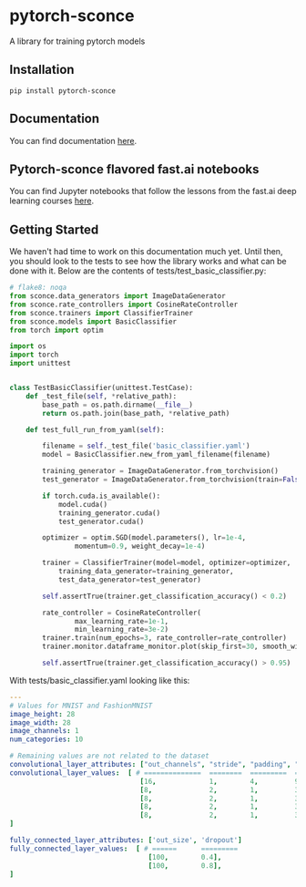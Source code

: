 # pytorch-sconce
A library for training pytorch models

## Installation

```
pip install pytorch-sconce
```

## Documentation

You can find documentation [here](https://davidlmorton.github.io/pytorch-sconce).

## Pytorch-sconce flavored fast.ai notebooks

You can find Jupyter notebooks that follow the lessons from the fast.ai deep learning courses
[here](https://github.com/davidlmorton/fastai-course-sconce).

## Getting Started

We haven't had time to work on this documentation much yet.
Until then, you should look to the tests to see how the library works and what can be done with it.
Below are the contents of tests/test_basic_classifier.py:

```python
# flake8: noqa
from sconce.data_generators import ImageDataGenerator
from sconce.rate_controllers import CosineRateController
from sconce.trainers import ClassifierTrainer
from sconce.models import BasicClassifier
from torch import optim

import os
import torch
import unittest


class TestBasicClassifier(unittest.TestCase):
    def _test_file(self, *relative_path):
        base_path = os.path.dirname(__file__)
        return os.path.join(base_path, *relative_path)

    def test_full_run_from_yaml(self):

        filename = self._test_file('basic_classifier.yaml')
        model = BasicClassifier.new_from_yaml_filename(filename)

        training_generator = ImageDataGenerator.from_torchvision()
        test_generator = ImageDataGenerator.from_torchvision(train=False)

        if torch.cuda.is_available():
            model.cuda()
            training_generator.cuda()
            test_generator.cuda()

        optimizer = optim.SGD(model.parameters(), lr=1e-4,
                momentum=0.9, weight_decay=1e-4)

        trainer = ClassifierTrainer(model=model, optimizer=optimizer,
            training_data_generator=training_generator,
            test_data_generator=test_generator)

        self.assertTrue(trainer.get_classification_accuracy() < 0.2)

        rate_controller = CosineRateController(
                max_learning_rate=1e-1,
                min_learning_rate=3e-2)
        trainer.train(num_epochs=3, rate_controller=rate_controller)
        trainer.monitor.dataframe_monitor.plot(skip_first=30, smooth_window=5)

        self.assertTrue(trainer.get_classification_accuracy() > 0.95)
```

With tests/basic_classifier.yaml looking like this:
```yaml
---
# Values for MNIST and FashionMNIST
image_height: 28
image_width: 28
image_channels: 1
num_categories: 10

# Remaining values are not related to the dataset
convolutional_layer_attributes: ["out_channels", "stride", "padding", "kernel_size"]
convolutional_layer_values:  [ # ==============  ========  =========  =============
                                [16,             1,        4,         9],
                                [8,              2,        1,         3],
                                [8,              2,        1,         3],
                                [8,              2,        1,         3],
                                [8,              2,        1,         3],
]

fully_connected_layer_attributes: ['out_size', 'dropout']
fully_connected_layer_values:  [ # ======      =========
                                  [100,        0.4],
                                  [100,        0.8],
]
```
